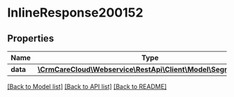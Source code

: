 # InlineResponse200152

## Properties
Name | Type | Description | Notes
------------ | ------------- | ------------- | -------------
**data** | [**\CrmCareCloud\Webservice\RestApi\Client\Model\SegmentGroup**](SegmentGroup.md) |  | [optional] 

[[Back to Model list]](../../README.md#documentation-for-models) [[Back to API list]](../../README.md#documentation-for-api-endpoints) [[Back to README]](../../README.md)

